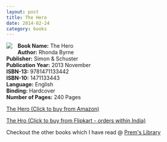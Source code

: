 ```yaml
---
layout: post
title: The Hero
date: 2014-02-24
category: books
---
```


<img style="clear: left; float: left; margin-bottom: 1em; margin-right: 1em;" 
src="{{site.img-url}}/the-hero-rhonda-bryne.jpeg"/>   
  
**Book Name:** The Hero  
**Author:** Rhonda Byrne  
**Publisher:** Simon & Schuster  
**Publication Year:** 2013 November  
**ISBN-13:** 9781471133442  
**ISBN-10:** 1471133443  
**Language:** English   
**Binding:** Hardcover   
**Number of Pages:** 240 Pages   





[The Hero (Click to buy from Amazon)](http://amzn.to/1dfRrEl)

[The Hro (Click to buy from Flipkart - orders within India)](http://www.flipkart.com/the-secret-hero/p/itmdnk5kdwupep4f?pid=9781471133442&affid=INPremkblo)

Checkout the other books which I have read @ [Prem's Library]({{site.url}}/books/)  


